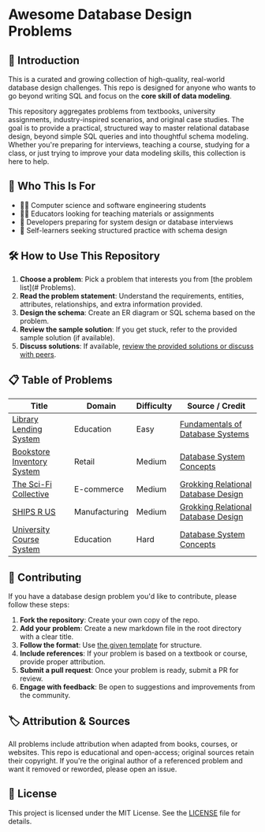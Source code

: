 # Awesome Database Design Problems

## 📘 Introduction

This is a curated and growing collection of high-quality, real-world database design challenges. This repo is designed for anyone who wants to go beyond writing SQL and focus on the **core skill of data modeling**.

This repository aggregates problems from textbooks, university assignments, industry-inspired scenarios, and original case studies. The goal is to provide a practical, structured way to master relational database design, beyond simple SQL queries and into thoughtful schema modeling. Whether you're preparing for interviews, teaching a course, studying for a class, or just trying to improve your data modeling skills, this collection is here to help.

## 🎯 Who This Is For

- 🧑‍🎓 Computer science and software engineering students
- 👨‍🏫 Educators looking for teaching materials or assignments
- 💼 Developers preparing for system design or database interviews
- 🧪 Self-learners seeking structured practice with schema design

## 🛠️ How to Use This Repository

1. **Choose a problem**: Pick a problem that interests you from [the problem list](# Problems).
2. **Read the problem statement**: Understand the requirements, entities, attributes, relationships, and extra information provided.
3. **Design the schema**: Create an ER diagram or SQL schema based on the problem.
4. **Review the sample solution**: If you get stuck, refer to the provided sample solution (if available).
5. **Discuss solutions**: If available, [review the provided solutions or discuss with peers](https://github.com/StructuredCS/awesome-database-design-problems/discussions).

## 📋 Table of Problems

| Title                        | Domain        | Difficulty | Source / Credit                            |
|------------------------------|---------------|------------|---------------------------------------------|
| [Library Lending System](problems/library-system.md) | Education | Easy | [Fundamentals of Database Systems](https://www.pearson.com/en-us/subject-catalog/p/fundamentals-of-database-systems/P200000003546) |
| [Bookstore Inventory System](problems/bookstore-system.md) | Retail | Medium | [Database System Concepts](https://db-book.com/)   |
| [The Sci-Fi Collective](problems/The-Sci-fi-collective.md) | E-commerce | Medium | [Grokking Relational Database Design](https://mng.bz/PRER) |
| [SHIPS R US](problems/SHIPS-R-US.md) | Manufacturing | Medium | [Grokking Relational Database Design](https://mng.bz/PRER) |
| [University Course System](problems/university-system.md) | Education | Hard | [Database System Concepts](https://db-book.com/) |

## 🤝 Contributing

If you have a database design problem you'd like to contribute, please follow these steps:

1. **Fork the repository**: Create your own copy of the repo.
2. **Add your problem**: Create a new markdown file in the root directory with a clear title.
3. **Follow the format**: Use [the given template](format.md) for structure.
4. **Include references**: If your problem is based on a textbook or course, provide proper attribution.
5. **Submit a pull request**: Once your problem is ready, submit a PR for review.
6. **Engage with feedback**: Be open to suggestions and improvements from the community.

## 🏷 Attribution & Sources

All problems include attribution when adapted from books, courses, or websites. This repo is educational and open-access; original sources retain their copyright. If you're the original author of a referenced problem and want it removed or reworded, please open an issue.

## 📄 License

This project is licensed under the MIT License. See the [LICENSE](LICENSE) file for details.
